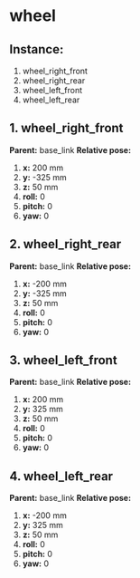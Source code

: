 # wheel
## Instance:
1. wheel_right_front
2. wheel_right_rear
3. wheel_left_front
4. wheel_left_rear
## 1. wheel_right_front
**Parent:** base_link
**Relative pose:**
1. **x:**  200 mm
2. **y:** -325 mm
3. **z:** 50 mm
4. **roll:** 0
5. **pitch:** 0
6. **yaw:** 0
## 2. wheel_right_rear
**Parent:** base_link
**Relative pose:**
1. **x:**  -200 mm
2. **y:** -325 mm
3. **z:** 50 mm
4. **roll:** 0
5. **pitch:** 0
6. **yaw:** 0
## 3. wheel_left_front
**Parent:** base_link
**Relative pose:**
1. **x:**  200 mm
2. **y:** 325 mm
3. **z:** 50 mm
4. **roll:** 0
5. **pitch:** 0
6. **yaw:** 0
## 4. wheel_left_rear
**Parent:** base_link
**Relative pose:**
1. **x:**  -200 mm
2. **y:** 325 mm
3. **z:** 50 mm
4. **roll:** 0
5. **pitch:** 0
6. **yaw:** 0
